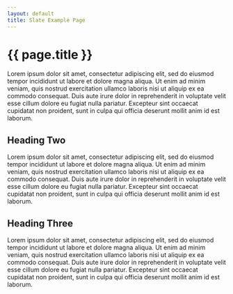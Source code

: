 ```yaml
---
layout: default
title: Slate Example Page
---
```


# {{ page.title }}

Lorem ipsum dolor sit amet, consectetur adipiscing elit, sed do eiusmod tempor incididunt
ut labore et dolore magna aliqua. Ut enim ad minim veniam, quis nostrud exercitation 
ullamco laboris nisi ut aliquip ex ea commodo consequat. Duis aute irure dolor in 
reprehenderit in voluptate velit esse cillum dolore eu fugiat nulla pariatur. Excepteur 
sint occaecat cupidatat non proident, sunt in culpa qui officia deserunt mollit anim id 
est laborum.

## Heading Two

Lorem ipsum dolor sit amet, consectetur adipiscing elit, sed do eiusmod tempor incididunt
ut labore et dolore magna aliqua. Ut enim ad minim veniam, quis nostrud exercitation 
ullamco laboris nisi ut aliquip ex ea commodo consequat. Duis aute irure dolor in 
reprehenderit in voluptate velit esse cillum dolore eu fugiat nulla pariatur. Excepteur 
sint occaecat cupidatat non proident, sunt in culpa qui officia deserunt mollit anim id 
est laborum.

## Heading Three

Lorem ipsum dolor sit amet, consectetur adipiscing elit, sed do eiusmod tempor incididunt
ut labore et dolore magna aliqua. Ut enim ad minim veniam, quis nostrud exercitation 
ullamco laboris nisi ut aliquip ex ea commodo consequat. Duis aute irure dolor in 
reprehenderit in voluptate velit esse cillum dolore eu fugiat nulla pariatur. Excepteur 
sint occaecat cupidatat non proident, sunt in culpa qui officia deserunt mollit anim id 
est laborum.
